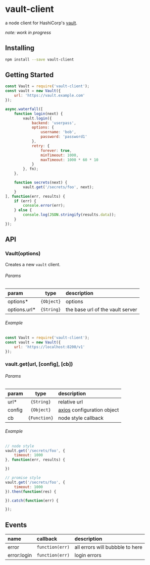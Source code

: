 # vault-client
a node client for HashiCorp's [vault](https://www.vaultproject.io/).

*note: work in progress*

## Installing
```bash
npm install --save vault-client
```

## Getting Started
```javascript
const Vault = require('vault-client');
const vault = new Vault({
    url: 'https://vault.example.com'
});

async.waterfall([
    function login(next) {
        vault.login({
            backend: 'userpass',
            options: {
                username: 'bob',
                password: 'password1'
            },
            retry: {
                forever: true,
                minTimeout: 1000,
                maxTimeout: 1000 * 60 * 10
            }
        }, fn);
    },

    function secrets(next) {
        vault.get('/secrets/foo', next);
    }
], function(err, results) {
    if (err) {
        console.error(err);
    } else {
        console.log(JSON.stringify(results.data));
    }
});
```

## API
### Vault(options)
Creates a new `vault` client.

###### Params
| param | type | description |
| :--- | :---: | :--- |
| options* | `{Object}` | options |
| options.url* | `{String}` | the base url of the vault server |

###### Example
```javascript
const Vault = require('vault-client');
const vault = new Vault({
    url: 'https://localhost:8200/v1'
});
```

### vault.get(url, [config], [cb])

###### Params
| param | type | description |
| :--- | :---: | :--- |
| url* | `{String}` | relative url |
| config | `{Object}` | [axios](https://github.com/mzabriskie/axios) configuration object |
| cb | `{Function}` | node style callback |

###### Example
```javascript
// node style
vault.get('/secrets/foo', {
    timeout: 1000
}, function(err, results) {

})

// promise style
vault.get('/secrets/foo', {
    timeout: 1000
}).then(function(res) {

}).catch(function(err) {

});
```

## Events
| name | callback | description |
| :--- | :--- | :--- |
| error | `function(err)` | all errors will bubbble to here |
| error:login | `function(err)` | login errors |
